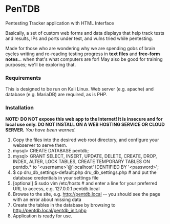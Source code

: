 # PenTDB
Pentesting Tracker application with HTML Interface

Basically, a set of custom web forms and data displays that help track tests and results, IPs and ports under test, and vulns tried while pentesting.

Made for those who are wondering why we are spending gobs of brain cycles writing and re-reading testing progress in **text files** and **free-form notes**... when that's what computers are for! May also be good for training purposes; we'll be exploring that.

### Requirements
This is designed to be run on Kali Linux. Web server (e.g. apache) and database (e.g. MariaDB) are required, as is PHP.

### Installation
**NOTE: DO NOT expose this web app to the Internet! It is insecure and for local use only. DO NOT INSTALL ON A WEB HOSTING SERVICE OR CLOUD SERVER.** *You have been warned.*
  1. Copy the files into the desired web root directory, and configure your webserver to serve them.
  2. mysql> CREATE DATABASE pentdb;
  2. mysql> GRANT SELECT, INSERT, UPDATE, DELETE, CREATE, DROP, INDEX, ALTER, LOCK TABLES, CREATE TEMPORARY TABLES ON pentdb.* to '\<username\>'@'localhost' IDENTIFIED BY '\<password\>';
  2. $ cp dru_db_settings-default.php dru_db_settings.php    # and put the database credentials in your settings file
  3. [optional] $ sudo vim /etc/hosts     # and enter a line for your preferred URL to access, e.g.  127.0.0.1  pentdb.local
  4. Browse to the site, e.g. http://pentdb.local  --  you should see the page with an error about missing data
  5. Create the tables in the database by browsing to http://pentdb.local/pentdb_init.php
  6. Application is ready for use.
 
 
